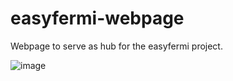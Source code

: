# easyfermi-webpage
Webpage to serve as hub for the easyfermi project.

![image](https://github.com/clodoN1109/easyfermi-webpage/assets/104923248/fe3ef668-e7e1-48ee-9289-03eba8555214)
